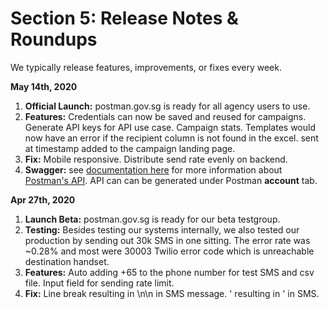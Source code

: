 # Section 5: Release Notes & Roundups

We typically release features, improvements, or fixes every week.

**May 14th, 2020**
1. **Official Launch:** postman.gov.sg is ready for all agency users to use.
2. **Features:** Credentials can now be saved and reused for campaigns. Generate API keys for API use case. Campaign stats. Templates would now have an error if the recipient column is not found in the excel. sent at timestamp added to the campaign landing page. 
3. **Fix:** Mobile responsive. Distribute send rate evenly on backend. 
4. **Swagger:** see [documentation here](https://api-staging.postman.gov.sg/docs/ "Postman Swagger File") for more information about [Postman's API]( https://api-staging.postman.gov.sg/docs/ "Postman Swagger File"). API can can be generated under Postman **account** tab.  


**Apr 27th, 2020**
1. **Launch Beta:** postman.gov.sg is ready for our beta testgroup. 
2. **Testing:** Besides testing our systems internally, we also tested our production by sending out 30k SMS in one sitting. The error rate was ~0.28% and most were 30003 Twilio error code which is unreachable destination handset.
3. **Features:** Auto adding +65 to the phone number for test SMS and csv file. Input field for sending rate limit.
4. **Fix:** Line break resulting in \n\n in SMS message. ' resulting in \' in SMS. 